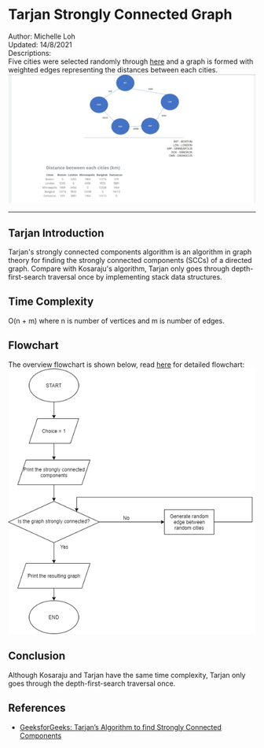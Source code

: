 # Tarjan Strongly Connected Graph

Author: Michelle Loh<br>
Updated: 14/8/2021<br>
Descriptions:<br>
Five cities were selected randomly through [here](https://randomcity.net/stockholm) and a graph is formed with weighted edges representing the distances between each cities.
![Distances between each cities](https://github.com/Michelle-Lohwt/Algorithms/blob/main/Tarjan-Strongly-Connected-Graph/assets/visual_distance.png)

---

## Tarjan Introduction
Tarjan's strongly connected components algorithm is an algorithm in graph theory for finding the strongly connected components (SCCs) of a directed graph. Compare with Kosaraju's algorithm, Tarjan only goes through depth-first-search traversal once by implementing stack data structures.

## Time Complexity
O(n + m) where n is number of vertices and m is number of edges.

## Flowchart
The overview flowchart is shown below, read [here](https://github.com/Michelle-Lohwt/Algorithms/blob/main/Tarjan-Strongly-Connected-Graph/assets/tarjan_flowchart.png) for detailed flowchart:<br>
![Tarjan Overview](https://github.com/Michelle-Lohwt/Algorithms/blob/main/Tarjan-Strongly-Connected-Graph/assets/tarjan_overview.png)

## Conclusion
Although Kosaraju and Tarjan have the same time complexity, Tarjan only goes through the depth-first-search traversal once.

## References
- [GeeksforGeeks: Tarjan’s Algorithm to find Strongly Connected Components](https://www.geeksforgeeks.org/tarjan-algorithm-find-strongly-connected-components/)
